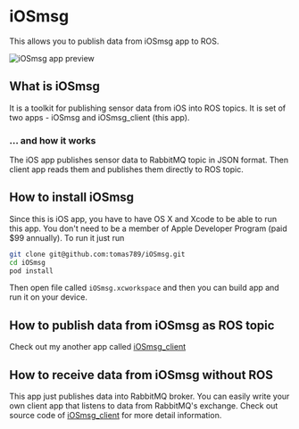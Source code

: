 # iOSmsg

This allows you to publish data from iOSmsg app to ROS.

![iOSmsg app preview](https://tomas789.github.io/iOSmsg/images/app_preview_small.png)

## What is iOSmsg

It is a toolkit for publishing sensor data from iOS into ROS topics. It is set of two apps - iOSmsg and iOSmsg_client (this app).

### ... and how it works

The iOS app publishes sensor data to RabbitMQ topic in JSON format. Then client app reads them and publishes them directly to ROS topic.

## How to install iOSmsg

Since this is iOS app, you have to have OS X and Xcode to be able to run this app. You don't need to be a member of Apple Developer Program (paid $99 annually). To run it just run

```bash
git clone git@github.com:tomas789/iOSmsg.git
cd iOSmsg
pod install
```

Then open file called `iOSmsg.xcworkspace` and then you can build app and run it on your device.

## How to publish data from iOSmsg as ROS topic

Check out my another app called [iOSmsg_client](https://github.com/tomas789/iOSmsg_client)

## How to receive data from iOSmsg without ROS

This app just publishes data into RabbitMQ broker. You can easily write your own client app that listens to data from RabbitMQ's exchange. Check out source code of [iOSmsg_client](https://github.com/tomas789/iOSmsg_client) for more detail information.
